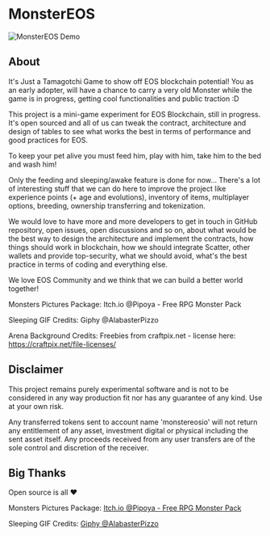 # MonsterEOS

![MonsterEOS Demo](https://github.com/leordev/monstereos/raw/master/public/images/demo.png)

## About

It's Just a Tamagotchi Game to show off EOS blockchain potential! You as an early adopter, will have a chance to carry a very old Monster while the game is in progress, getting cool functionalities and public traction :D

This project is a mini-game experiment for EOS Blockchain, still in progress. It's open sourced and all of us can tweak the contract, architecture and design of tables to see what works the best in terms of performance and good practices for EOS.

To keep your pet alive you must feed him, play with him, take him to the bed and wash him!

Only the feeding and sleeping/awake feature is done for now... There's a lot of interesting stuff that we can do here to improve the project like experience points (+ age and evolutions), inventory of items, multiplayer options, breeding, ownership transferring and tokenization.

We would love to have more and more developers to get in touch in GitHub repository, open issues, open discussions and so on, about what would be the best way to design the architecture and implement the contracts, how things should work in blockchain, how we should integrate Scatter, other wallets and provide top-security, what we should avoid, what's the best practice in terms of coding and everything else.

We love EOS Community and we think that we can build a better world together!

Monsters Pictures Package: Itch.io @Pipoya - Free RPG Monster Pack

Sleeping GIF Credits: Giphy @AlabasterPizzo

Arena Background Credits: Freebies from craftpix.net - license here: https://craftpix.net/file-licenses/

## Disclaimer

This project remains purely experimental software and is not to be considered in any way production fit nor has any guarantee of any kind. Use at your own risk.

Any transferred tokens sent to account name 'monstereosio' will not return any entitlement of any asset, investment digital or physical including the sent asset itself. Any proceeds received from any user transfers are of the sole control and discretion of the receiver.

## Big Thanks

Open source is all :heart:

Monsters Pictures Package: [Itch.io @Pipoya - Free RPG Monster Pack](https://pipoya.itch.io/free-rpg-monster-pack)

Sleeping GIF Credits: [Giphy @AlabasterPizzo](https://giphy.com/stickers/zzz-snore-51WvIEoUKKHlGwgmgy)
